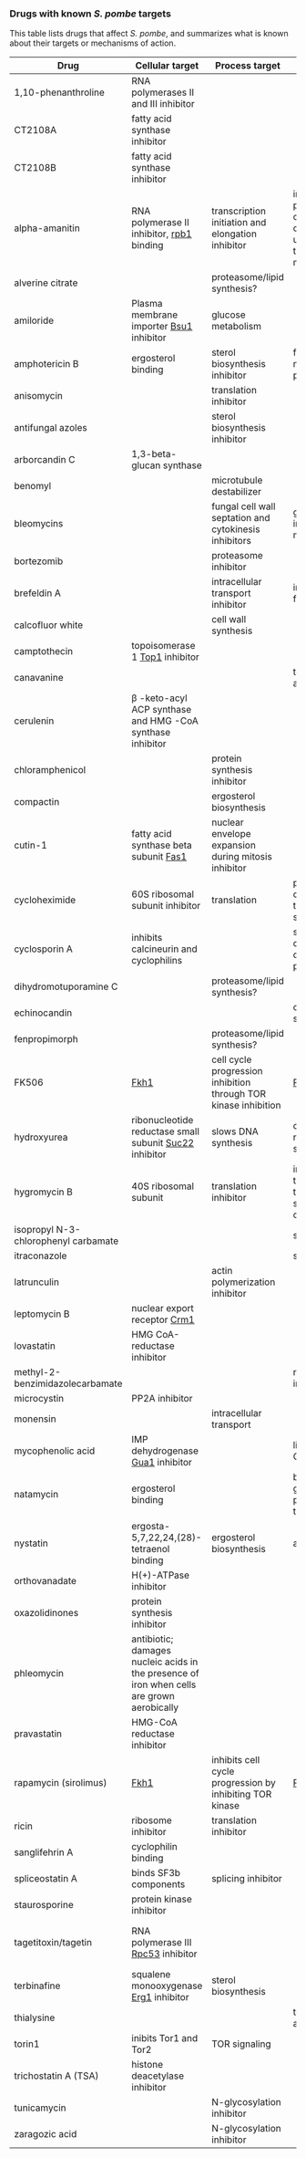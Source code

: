 ### Drugs with known *S. pombe* targets

This table lists drugs that affect *S. pombe*, and summarizes what is
known about their targets or mechanisms of action.


Drug | Cellular target | Process target | Other | Reference
-----|-----------------|----------------|-------|----------
1,10-phenanthroline | RNA polymerases II and III inhibitor ||| [PMID:27518095](https://www.pombase.org/reference/PMID:27518095)
CT2108A | fatty acid synthase inhibitor | |
CT2108B | fatty acid synthase inhibitor | |
alpha-amanitin | RNA polymerase II inhibitor, [rpb1](https://www.pombase.org/gene/SPBC28F2.12) binding | transcription initiation and elongation inhibitor | interferes with a protein conformational change underlying the transcription mechanism | [PMID:11805306](https://www.pombase.org/reference/PMID:11805306)
alverine citrate | | proteasome/lipid synthesis? |
amiloride | Plasma membrane importer [Bsu1](https://www.pombase.org/gene/SPAC17A2.01) inhibitor | glucose metabolism | |[PMID:15701794](https://www.pombase.org/reference/PMID:15701794), [PMID:8431459](https://www.pombase.org/reference/PMID:8431459)
amphotericin B | ergosterol binding | sterol biosynthesis inhibitor | forms membrane pores |
anisomycin | | translation inhibitor |
antifungal azoles | | sterol biosynthesis inhibitor |
arborcandin C | 1,3-beta-glucan synthase |
benomyl | | microtubule destabilizer |
bleomycins | | fungal cell wall septation and cytokinesis inhibitors | gamma irradiation mimetic | [Forsburg lab](https://dornsife.usc.edu/pombenet/drugs/)
bortezomib | | proteasome inhibitor || [PMID:25908789](https://www.pombase.org/reference/PMID:25908789)
brefeldin A | | intracellular transport inhibitor | inhibits the GEFs for class II ARFs | [PMID:27191590](https://www.pombase.org/reference/PMID:27191590)
calcofluor white | | cell wall synthesis |
camptothecin | topoisomerase 1 [Top1](https://www.pombase.org/gene/SPBC1703.14c)  inhibitor |
canavanine ||| toxic analog of arginine |
cerulenin | β -keto-acyl ACP synthase and HMG -CoA synthase inhibitor || | [PMID:30003614](https://www.pombase.org/reference/PMID:30003614)
chloramphenicol | | protein synthesis inhibitor | |
compactin | | ergosterol biosynthesis | |
cutin-1 | fatty acid synthase beta subunit [Fas1](https://www.pombase.org/gene/SPAC926.09c) | nuclear envelope expansion during mitosis inhibitor | | [PMID:26869222](https://www.pombase.org/reference/PMID:26869222)
cycloheximide | 60S ribosomal subunit inhibitor | translation | prevents release of deacetylated tRNA from the E site |
cyclosporin A | inhibits calcineurin and cyclophilins | |several cyclophilins described in S. pombe| [PMID:16134115](https://www.pombase.org/reference/PMID:16134115)
dihydromotuporamine C | | proteasome/lipid synthesis? | |
echinocandin | | | cell wall synthesis |
fenpropimorph | | proteasome/lipid synthesis? | 
FK506 | [Fkh1](https://www.pombase.org/gene/SPBC839.17c) | cell cycle progression inhibition through TOR kinase inhibition | [PMID:11335722](https://www.pombase.org/reference/PMID:11335722)
hydroxyurea | ribonucleotide reductase small subunit [Suc22](https://www.pombase.org/gene/SPBC25D12.04) inhibitor | slows DNA synthesis | causes replication fork stalling |  [PMID:27869662](https://www.pombase.org/reference/PMID:27869662)
hygromycin B | 40S ribosomal subunit| translation inhibitor | interferes with translocation of tRNA from the A site to the P site of the ribosome |
isopropyl N-3-chlorophenyl carbamate | | | spindle poison |
itraconazole | | | spindle poison |
latrunculin | | actin polymerization inhibitor |
leptomycin B | nuclear export receptor [Crm1](https://www.pombase.org/gene/SPAC1805.17) |
lovastatin | HMG CoA-reductase inhibitor |
methyl-2-benzimidazolecarbamate | | | reversible MT inhibitor |
microcystin | PP2A inhibitor | | | [PMID:29079657](https://www.pombase.org/reference/PMID:29079657)
monensin | |  intracellular transport |
mycophenolic acid | IMP dehydrogenase [Gua1](https://www.pombase.org/gene/SPBC2F12.14c) inhibitor || limits cellular GTP pools| [PMID:11535588](https://www.pombase.org/reference/PMID:11535588)
natamycin | ergosterol binding| | blocks fungal growth without permeabilizing the membrane |
nystatin | ergosta-5,7,22,24,(28)-tetraenol binding | ergosterol biosynthesis | antifungal |
orthovanadate | H(+)-ATPase inhibitor | | | [PMID:8431459](https://www.pombase.org/reference/PMID:8431459)
oxazolidinones | protein synthesis inhibitor |
phleomycin | antibiotic; damages nucleic acids in the presence of iron when cells are grown aerobically ||| [PMID:17724773](https://www.pombase.org/reference/PMID:17724773)
pravastatin | HMG-CoA reductase inhibitor |
rapamycin (sirolimus) | [Fkh1](https://www.pombase.org/gene/SPBC839.17c) | inhibits cell cycle progression by inhibiting TOR kinase | [PMID:11335722](https://www.pombase.org/reference/PMID:11335722)
ricin | ribosome inhibitor | translation inhibitor | |
sanglifehrin A | cyclophilin binding | | |
spliceostatin A | binds SF3b components | splicing inhibitor || [PMID:17961508](https://www.pombase.org/reference/PMID:17961508)
staurosporine | protein kinase inhibitor |
tagetitoxin/tagetin | RNA polymerase III [Rpc53](https://www.pombase.org/gene/SPCC18.07) inhibitor | || [RNA polymerases and associated factors](https://books.google.co.uk/books?id=zYlqeJAi0igC&pg=PA173&lpg=PA173&dq=tagetitoxin+pombe&source=bl&ots=zENTjUISTy&sig=ACfU3U2_CsWzJPojjmBVgRvbvm3bi0x5lQ&hl=en&sa=X&ved=2ahUKEwjh0IDe75nnAhUHZMAKHcM7CV8Q6AEwBXoECFgQAQ#v=onepage&q=tagetitoxin%20pombe&f=false)
terbinafine | squalene monooxygenase [Erg1](https://www.pombase.org/gene/SPBC713.12) inhibitor | sterol biosynthesis | | [PMID:32320462](https://www.pombase.org/reference/PMID:32320462)
thialysine | | | toxic lysine analogue |
torin1 | inibits Tor1 and Tor2 | TOR signaling | | [PMID:24424027](https://www.pombase.org/reference/PMID:24424027)
trichostatin A (TSA) | histone deacetylase inhibitor | | | [PMID:19723888](https://www.pombase.org/reference/PMID:19723888)
tunicamycin | | N-glycosylation inhibitor|
zaragozic acid | | N-glycosylation inhibitor |
